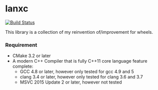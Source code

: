 lanxc
=====
[![Build Status](https://travis-ci.org/thynson/lanxc.svg?branch=master)](https://travis-ci.org/thynson/lanxc)

This library is a collection of my reinvention of/improvement for wheels.

### Requirement

* CMake 3.2 or later
* A modern C++ Compiler that is fully C++11 core language feature complete:
    - GCC 4.8 or later, however only tested for gcc 4.9 and 5
    - clang 3.4 or later, however only tested for clang 3.6 and 3.7
    - MSVC 2015 Update 2 or later, however not tested
    

